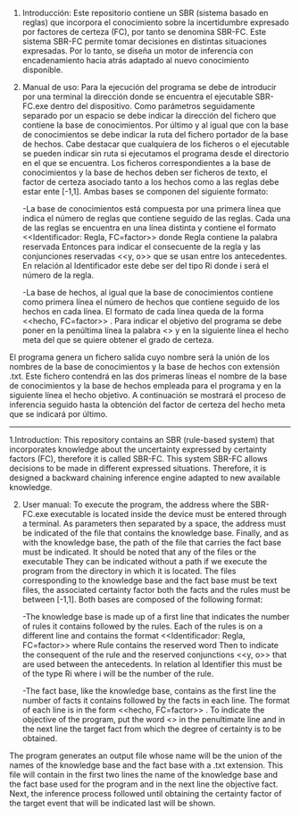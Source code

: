 1. Introducción:
Este repositorio contiene un SBR (sistema basado en reglas) que incorpora el conocimiento sobre 
la incertidumbre expresado por factores de certeza (FC), por tanto se denomina SBR-FC. Este sistema 
SBR-FC permite tomar decisiones en distintas situaciones expresadas. Por lo tanto, se diseña 
un motor de inferencia con encadenamiento hacia atrás adaptado al nuevo conocimiento disponible.

2. Manual de uso:
Para la ejecución del programa se debe de introducir por una terminal la dirección donde se encuentra el ejecutable SBR-FC.exe dentro del dispositivo. Como parámetros seguidamente separado por un espacio se debe indicar la dirección 
del fichero que contiene la base de conocimientos. Por último y al igual que con la base de conocimientos se debe indicar la ruta del fichero portador de la base de hechos. Cabe destacar que cualquiera de los ficheros o el ejecutable
se pueden indicar sin ruta si ejecutamos el programa desde el directorio en el que se encuentra. Los ficheros correspondientes a la base de conocimientos y la base de hechos deben ser ficheros de texto, el factor de certeza asociado 
tanto a los hechos como a las reglas debe estar ente [-1,1]. Ambas bases se componen del siguiente formato:

	-La base de conocimientos está compuesta por una primera línea que indica el número de reglas que contiene seguido de las reglas. Cada una de las reglas se encuentra en una línea distinta y contiene el formato
	<<Identificador: Regla, FC=factor>> donde Regla contiene la palabra reservada Entonces para indicar el consecuente de la regla y las conjunciones reservadas <<y, o>> que se usan entre los antecedentes. En relación 
	al Identificador este debe ser del tipo Ri donde i será el número de la regla.

	-La base de hechos, al igual que la base de conocimientos contiene como primera línea el número de hechos que contiene seguido de los hechos en cada línea. El formato de cada línea queda de la forma <<hecho, FC=factor>> .
	Para indicar el objetivo del programa se debe poner en la penúltima línea la palabra <<Objetivo>> y en la siguiente línea el hecho meta del que se quiere obtener el grado de certeza.
	
El programa genera un fichero salida cuyo nombre será la unión de los nombres de la base de conocimientos y la base de hechos con extensión .txt. Este fichero contendrá en las dos primeras líneas el nombre de la base de conocimientos
y la base de hechos empleada para el programa y en la siguiente línea el hecho objetivo. A continuación se mostrará el proceso de inferencia seguido hasta la obtención del factor de certeza del hecho meta que se indicará por último.

------------------------------------------------------------------------------------

1.Introduction:
This repository contains an SBR (rule-based system) that incorporates knowledge about
the uncertainty expressed by certainty factors (FC), therefore it is called SBR-FC. This system
SBR-FC allows decisions to be made in different expressed situations. Therefore, it is designed
a backward chaining inference engine adapted to new available knowledge.

2. User manual:
To execute the program, the address where the SBR-FC.exe executable is located inside the device must be entered through a terminal. As parameters then separated by a space, the address must be indicated
of the file that contains the knowledge base. Finally, and as with the knowledge base, the path of the file that carries the fact base must be indicated. It should be noted that any of the files or the executable
They can be indicated without a path if we execute the program from the directory in which it is located. The files corresponding to the knowledge base and the fact base must be text files, the associated certainty factor
both the facts and the rules must be between [-1,1]. Both bases are composed of the following format:

	-The knowledge base is made up of a first line that indicates the number of rules it contains followed by the rules. Each of the rules is on a different line and contains the format
	<<Identificador: Regla, FC=factor>> where Rule contains the reserved word Then to indicate the consequent of the rule and the reserved conjunctions <<y, o>> that are used between the antecedents. In relation
	al Identifier this must be of the type Ri where i will be the number of the rule.

	-The fact base, like the knowledge base, contains as the first line the number of facts it contains followed by the facts in each line. The format of each line is in the form <<hecho, FC=factor>> .
	To indicate the objective of the program, put the word <<Objetivo>> in the penultimate line and in the next line the target fact from which the degree of certainty is to be obtained.
        
The program generates an output file whose name will be the union of the names of the knowledge base and the fact base with a .txt extension. This file will contain in the first two lines the name of the knowledge base
and the fact base used for the program and in the next line the objective fact. Next, the inference process followed until obtaining the certainty factor of the target event that will be indicated last will be shown. 
